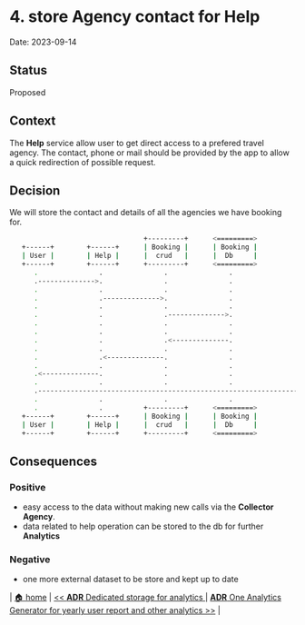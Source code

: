 # 4. store Agency contact for Help

Date: 2023-09-14

## Status

Proposed

## Context

The **Help** service allow user to get direct access to a prefered travel agency.
The contact, phone or mail should be provided by the app to allow a quick redirection of possible request.

## Decision

We will store the contact and details of all the agencies we have booking for.

```bash
                                 +---------+      <=========>             +--------+
   +------+        +------+      | Booking |      | Booking |             | Travel |
   | User |        | Help |      |  crud   |      |  Db     |             | agency |
   +------+        +------+      +---------+      <=========>             +--------+
      .               .               .               .                       .
      .-------------->.               .               .                       .
      .               .               .               .                       .
      .               .-------------->.               .                       .
      .               .               .               .                       .
      .               .               .-------------->.                       .
      .               .               .               .                       .
      .               .               .               .                       .
      .               .               .<--------------.                       .
      .               .               .               .                       .
      .               .<--------------.               .                       .
      .               .               .               .                       .
      .<--------------.               .               .                       .
      .               .               .               .                       .
      .---------------------------------------------------------------------->.
      .               .               .               .                       .
      .               .          +---------+      <=========>             +--------+
   +------+        +------+      | Booking |      | Booking |             | Travel |
   | User |        | Help |      |  crud   |      |  Db     |             | agency |
   +------+        +------+      +---------+      <=========>             +--------+

```


## Consequences

### Positive

- easy access to the data without making new calls via the **Collector Agency**.
- data related to help operation can be stored to the db for further **Analytics**

### Negative

- one more external dataset to be store and kept up to date

| [🏠 home](../../README.md#adr) | [<< **ADR** Dedicated storage for analytics ](./0003-dedicated-db-for-analytics-usage.md) | [**ADR** One Analytics Generator for yearly user report and other analytics >>](./0005-data-reporter-and-analytics-generator.md) |